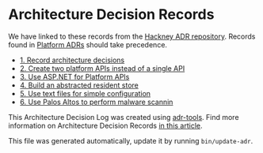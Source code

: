 # Architecture Decision Records

We have linked to these records from the [Hackney ADR repository](https://github.com/LBHackney-IT/lbh-adrs/tree/master/DES). Records found in [Platform ADRs](https://github.com/LBHackney-IT/lbh-adrs/tree/master/Platform) should take precedence.

* [1. Record architecture decisions](0001-record-architecture-decisions.md)
* [2. Create two platform APIs instead of a single API](0002-create-two-platform-apis-instead-of-a-single-api.md)
* [3. Use ASP.NET for Platform APIs](0003-use-asp-net-for-platform-apis.md)
* [4. Build an abstracted resident store](0004-build-an-abstracted-resident-store.md)
* [5. Use text files for simple configuration](0005-use-text-files-for-simple-configuration.md)
* [6. Use Palos Altos to perform malware scannin](0006-use-palos-altos-to-perform-malware-scanning.m)

This Architecture Decision Log was created using [adr-tools](https://github.com/npryce/adr-tools). Find more information on Architecture Decision Records [in this article](https://cognitect.com/blog/2011/11/15/documenting-architecture-decisions).

This file was generated automatically, update it by running `bin/update-adr`.
